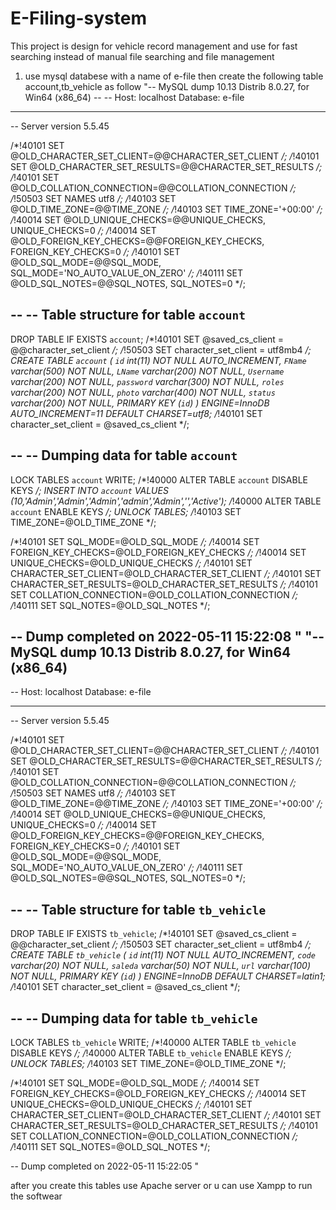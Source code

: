 # E-Filing-system
This project is design for vehicle record management and use for fast searching instead of manual file searching and file management
1. use mysql databese with a name of e-file then create the following table 
account,tb_vehicle as follow
"-- MySQL dump 10.13  Distrib 8.0.27, for Win64 (x86_64)
--
-- Host: localhost    Database: e-file
-- ------------------------------------------------------
-- Server version	5.5.45

/*!40101 SET @OLD_CHARACTER_SET_CLIENT=@@CHARACTER_SET_CLIENT */;
/*!40101 SET @OLD_CHARACTER_SET_RESULTS=@@CHARACTER_SET_RESULTS */;
/*!40101 SET @OLD_COLLATION_CONNECTION=@@COLLATION_CONNECTION */;
/*!50503 SET NAMES utf8 */;
/*!40103 SET @OLD_TIME_ZONE=@@TIME_ZONE */;
/*!40103 SET TIME_ZONE='+00:00' */;
/*!40014 SET @OLD_UNIQUE_CHECKS=@@UNIQUE_CHECKS, UNIQUE_CHECKS=0 */;
/*!40014 SET @OLD_FOREIGN_KEY_CHECKS=@@FOREIGN_KEY_CHECKS, FOREIGN_KEY_CHECKS=0 */;
/*!40101 SET @OLD_SQL_MODE=@@SQL_MODE, SQL_MODE='NO_AUTO_VALUE_ON_ZERO' */;
/*!40111 SET @OLD_SQL_NOTES=@@SQL_NOTES, SQL_NOTES=0 */;

--
-- Table structure for table `account`
--

DROP TABLE IF EXISTS `account`;
/*!40101 SET @saved_cs_client     = @@character_set_client */;
/*!50503 SET character_set_client = utf8mb4 */;
CREATE TABLE `account` (
  `id` int(11) NOT NULL AUTO_INCREMENT,
  `FName` varchar(500) NOT NULL,
  `LName` varchar(200) NOT NULL,
  `Username` varchar(200) NOT NULL,
  `password` varchar(300) NOT NULL,
  `roles` varchar(200) NOT NULL,
  `photo` varchar(400) NOT NULL,
  `status` varchar(200) NOT NULL,
  PRIMARY KEY (`id`)
) ENGINE=InnoDB AUTO_INCREMENT=11 DEFAULT CHARSET=utf8;
/*!40101 SET character_set_client = @saved_cs_client */;

--
-- Dumping data for table `account`
--

LOCK TABLES `account` WRITE;
/*!40000 ALTER TABLE `account` DISABLE KEYS */;
INSERT INTO `account` VALUES (10,'Admin','Admin','Admin','admin','Admin','','Active');
/*!40000 ALTER TABLE `account` ENABLE KEYS */;
UNLOCK TABLES;
/*!40103 SET TIME_ZONE=@OLD_TIME_ZONE */;

/*!40101 SET SQL_MODE=@OLD_SQL_MODE */;
/*!40014 SET FOREIGN_KEY_CHECKS=@OLD_FOREIGN_KEY_CHECKS */;
/*!40014 SET UNIQUE_CHECKS=@OLD_UNIQUE_CHECKS */;
/*!40101 SET CHARACTER_SET_CLIENT=@OLD_CHARACTER_SET_CLIENT */;
/*!40101 SET CHARACTER_SET_RESULTS=@OLD_CHARACTER_SET_RESULTS */;
/*!40101 SET COLLATION_CONNECTION=@OLD_COLLATION_CONNECTION */;
/*!40111 SET SQL_NOTES=@OLD_SQL_NOTES */;

-- Dump completed on 2022-05-11 15:22:08
"
"-- MySQL dump 10.13  Distrib 8.0.27, for Win64 (x86_64)
--
-- Host: localhost    Database: e-file
-- ------------------------------------------------------
-- Server version	5.5.45

/*!40101 SET @OLD_CHARACTER_SET_CLIENT=@@CHARACTER_SET_CLIENT */;
/*!40101 SET @OLD_CHARACTER_SET_RESULTS=@@CHARACTER_SET_RESULTS */;
/*!40101 SET @OLD_COLLATION_CONNECTION=@@COLLATION_CONNECTION */;
/*!50503 SET NAMES utf8 */;
/*!40103 SET @OLD_TIME_ZONE=@@TIME_ZONE */;
/*!40103 SET TIME_ZONE='+00:00' */;
/*!40014 SET @OLD_UNIQUE_CHECKS=@@UNIQUE_CHECKS, UNIQUE_CHECKS=0 */;
/*!40014 SET @OLD_FOREIGN_KEY_CHECKS=@@FOREIGN_KEY_CHECKS, FOREIGN_KEY_CHECKS=0 */;
/*!40101 SET @OLD_SQL_MODE=@@SQL_MODE, SQL_MODE='NO_AUTO_VALUE_ON_ZERO' */;
/*!40111 SET @OLD_SQL_NOTES=@@SQL_NOTES, SQL_NOTES=0 */;

--
-- Table structure for table `tb_vehicle`
--

DROP TABLE IF EXISTS `tb_vehicle`;
/*!40101 SET @saved_cs_client     = @@character_set_client */;
/*!50503 SET character_set_client = utf8mb4 */;
CREATE TABLE `tb_vehicle` (
  `id` int(11) NOT NULL AUTO_INCREMENT,
  `code` varchar(20) NOT NULL,
  `saleda` varchar(50) NOT NULL,
  `url` varchar(100) NOT NULL,
  PRIMARY KEY (`id`)
) ENGINE=InnoDB DEFAULT CHARSET=latin1;
/*!40101 SET character_set_client = @saved_cs_client */;

--
-- Dumping data for table `tb_vehicle`
--

LOCK TABLES `tb_vehicle` WRITE;
/*!40000 ALTER TABLE `tb_vehicle` DISABLE KEYS */;
/*!40000 ALTER TABLE `tb_vehicle` ENABLE KEYS */;
UNLOCK TABLES;
/*!40103 SET TIME_ZONE=@OLD_TIME_ZONE */;

/*!40101 SET SQL_MODE=@OLD_SQL_MODE */;
/*!40014 SET FOREIGN_KEY_CHECKS=@OLD_FOREIGN_KEY_CHECKS */;
/*!40014 SET UNIQUE_CHECKS=@OLD_UNIQUE_CHECKS */;
/*!40101 SET CHARACTER_SET_CLIENT=@OLD_CHARACTER_SET_CLIENT */;
/*!40101 SET CHARACTER_SET_RESULTS=@OLD_CHARACTER_SET_RESULTS */;
/*!40101 SET COLLATION_CONNECTION=@OLD_COLLATION_CONNECTION */;
/*!40111 SET SQL_NOTES=@OLD_SQL_NOTES */;

-- Dump completed on 2022-05-11 15:22:05
"

after you create this tables use Apache server or u can use Xampp to run the softwear 

